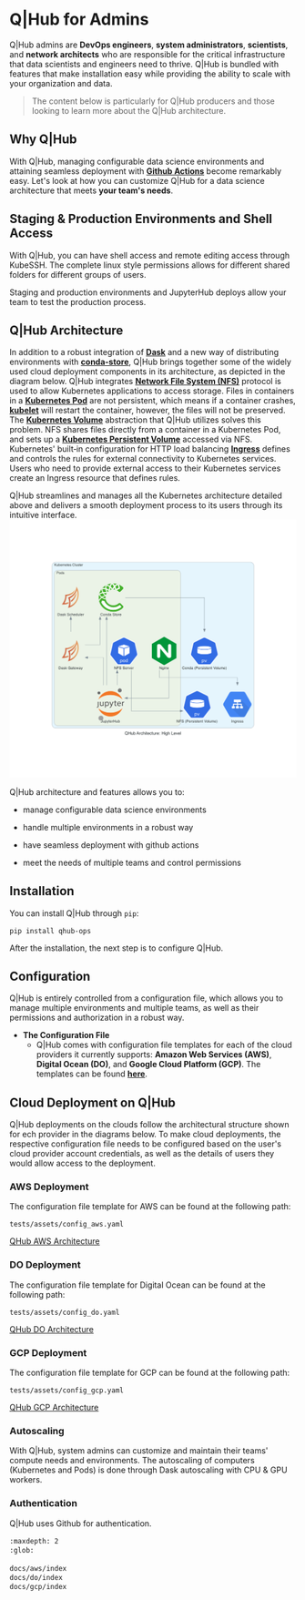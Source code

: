 # **Q|Hub for Admins**

Q|Hub admins are **DevOps engineers**, **system administrators**, **scientists**, and **network architects** who are responsible for the critical infrastructure that data scientists and engineers need to thrive. Q|Hub is bundled with features that make installation easy while providing the ability to scale with your organization and data.

> The content below is particularly for Q|Hub producers and those looking to learn more about the Q|Hub architecture.

## Why Q|Hub

With Q|Hub, managing configurable data science environments and attaining seamless deployment with [**Github Actions**](https://github.com/marketplace/actions/deployment-action) become remarkably easy. Let's look at how you can customize Q|Hub for a data science architecture that meets  **your team's needs**.

## Staging & Production Environments and Shell Access

With Q|Hub, you can have shell access and remote editing access through KubeSSH. The complete linux style permissions allows for different shared folders for different groups of users.

Staging and production environments and JupyterHub deploys allow your team to test the production process.

## Q|Hub Architecture

 In addition to a robust integration of [**Dask**](https://dask.org/) and a new way of distributing environments with [**conda-store**](https://github.com/quansight/conda-store), Q|Hub brings together some of the widely used cloud deployment components in its architecture, as depicted in the diagram below. Q|Hub integrates [**Network File System (NFS)**](https://en.wikipedia.org/wiki/Network_File_System) protocol is used to allow Kubernetes applications to access storage. Files in containers in a [**Kubernetes Pod**](https://kubernetes.io/docs/concepts/workloads/pods/pod/) are not persistent, which means if a container crashes, [**kubelet**](https://kubernetes.io/docs/reference/command-line-tools-reference/kubelet/#:~:text=Synopsis,object%20that%20describes%20a%20pod) will restart the container, however, the files will not be preserved. The [**Kubernetes Volume**](https://kubernetes.io/docs/concepts/storage/volumes/#types-of-volumes) abstraction that Q|Hub utilizes solves this problem. NFS shares files directly from a container in a Kubernetes Pod, and sets up a [**Kubernetes Persistent Volume**](https://kubernetes.io/docs/concepts/storage/persistent-volumes/) accessed via NFS. Kubernetes' built‑in configuration for HTTP load balancing [**Ingress**](https://kubernetes.io/docs/concepts/services-networking/ingress/) defines and controls the rules for external connectivity to Kubernetes services. Users who need to provide external access to their Kubernetes services create an Ingress resource that defines rules.

Q|Hub streamlines and manages all the Kubernetes architecture detailed above and delivers a smooth deployment process to its users through its intuitive interface.
![QHub_Architecture](../images/high_level_architecture.png)

Q|Hub architecture and features allows you to:

+ manage configurable data science environments

+ handle multiple environments in a robust way

+ have seamless deployment with github actions

+ meet the needs of multiple teams and control permissions

## Installation

You can install Q|Hub through `pip`:

    pip install qhub-ops

After the installation, the next step is to configure Q|Hub.

## Configuration

Q|Hub is entirely controlled from a configuration file, which allows you to manage multiple environments and multiple teams, as well as their permissions and authorization in a robust way.

+ **The Configuration File**
  + Q|Hub comes with configuration file templates for each of the cloud providers it currently supports: **Amazon Web Services (AWS)**, **Digital Ocean (DO)**, and **Google Cloud Platform (GCP)**. The templates can be found [**here**]('#').

## Cloud Deployment on Q|Hub

Q|Hub deployments on the clouds follow the architectural structure shown for ech provider in the diagrams below. To make cloud deployments, the respective configuration file needs to be configured based on the user's cloud provider account credentials, as well as the details of users they would allow access to the deployment.

### AWS Deployment

The configuration file template for AWS can be found at the following path:

    tests/assets/config_aws.yaml

[QHub AWS Architecture](#)

### DO Deployment

The configuration file template for Digital Ocean can be found at the following path:

    tests/assets/config_do.yaml

[QHub DO Architecture](#)

### GCP Deployment

The configuration file template for GCP can be found at the following path:

    tests/assets/config_gcp.yaml

[QHub GCP Architecture](#)

### Autoscaling

With Q|Hub, system admins can customize and maintain their teams' compute needs and environments. The autoscaling of computers (Kubernetes and Pods) is done through Dask autoscaling with CPU & GPU workers.

### Authentication

Q|Hub uses Github for authentication.

```{toctree}
:maxdepth: 2
:glob:

docs/aws/index
docs/do/index
docs/gcp/index
```
